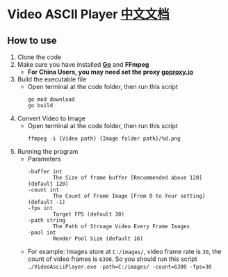 # Video ASCII Player [中文文档](./README_zhcn.md)
## How to use 
1. Clone the code
2. Make sure you have installed **[Go](https://go.dev/doc/install)** and **FFmpeg**
    - **For China Users, you may need set the proxy [goproxy.io](https://goproxy.io/zh/)**
3. Build the executable file
    - Open terminal at the code folder, then run this script
        ```
        go mod download
        go build
        ```
4. Convert Video to Image 
    - Open terminal at the code folder, then run this script
        ```
        ffmpeg -i {Video path} {Image folder path}/%d.png
        ```
5. Running the program
    - Parameters
        ```
        -buffer int
                The Size of frame buffer [Recommended above 120] (default 120)
        -count int
                The Count of Frame Image [From 0 to Your setting] (default -1)
        -fps int
                Target FPS (default 30)
        -path string
                The Path of Stroage Video Every Frame Images
        -pool int
                Render Pool Size (default 16)
        ```
    - For example: Images store at `C:/images/`, video frame rate is `30`, the count of video frames is `6300`. So you should run this  script `./VideoAsciiPlayer.exe -path=C:/images/ -count=6300 -fps=30`